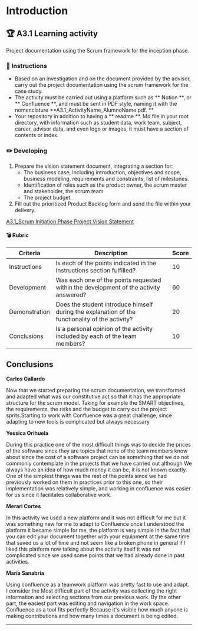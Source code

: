 # Introduction

## :trophy: A3.1 Learning activity

Project documentation using the Scrum framework for the inception phase.
### :blue_book: Instructions

- Based on an investigation and on the document provided by the advisor, carry out the project documentation using the scrum framework for the case study.
- The activity must be carried out using a platform such as ** Notion **, or ** Confluence **, and must be sent in PDF style, naming it with the nomenclature **A3.1_ActivityName_AlumnoName.pdf. **
- Your repository in addition to having a ** readme **. Md file in your root directory, with information such as student data, work team, subject, career, advisor data, and even logo or images, it must have a section of contents or index.

### :pencil2: Developing

1. Prepare the vision statement document, integrating a section for:
   + The business case, including introduction, objectives and scope, business modeling, requirements and constraints, list of milestones.
   + Identification of roles such as the product owner, the scrum master and stakeholder, the scrum team
   + The project budget.
2. Fill out the prioritized Product Backlog form and send the file within your delivery.

[A3.1_Scrum Initiation Phase Project Vision Statement](https://github.com/Merari-Cortes/AnalisisAvanzados/blob/main/pdf/A3.1%20Scrum%20Initiation%20Phase%20Project%20Vision%20Statement.pdf)

#### :bomb: Rubric

| Criteria    | Description                                                                                | Score |
| ------------- | -------------------------------------------------------------------------------------------- | ------- |
| Instructions | Is each of the points indicated in the Instructions section fulfilled? | 10 |
| Development | Was each one of the points requested within the development of the activity answered? | 60 |
| Demonstration | Does the student introduce himself during the explanation of the functionality of the activity? | 20 |
| Conclusions | Is a personal opinion of the activity included by each of the team members? | 10 |


 
 
## Conclusions
 
 **Carlos Gallardo** 

 Now that we started preparing the scrum documentation, we transformed and adapted what was our constitutive act so that it has the appropriate structure for the scrum model. Taking for example the SMART objectives, the requirements, the risks and the budget to carry out the project sprits.Starting to work with Confluence was a great challenge, since adapting to new tools is complicated but always necessary

 
**Yessica Orihuela**

 During this practice one of the most difficult things was to decide the prices of the software since they are topics that none of the team members know about since the cost of a software project can be something that we do not commonly contemplate in the projects that we have carried out although We always have an idea of how much money it can be, it is not known exactly.
One of the simplest things was the rest of the points since we had previously worked on them in practices prior to this one, so their implementation was relatively simple, and working in confluence was easier for us since it facilitates collaborative work.

 
**Merari Cortes**

In this activity we used a new platform and it was not difficult for me but it was something new for me to adapt to Confluence once I understood the platform it became simple for me, the platform is very simple in the fact that you can edit your document together with your equipment at the same time that saved us a lot of time and not seem like a broken phone in general if I liked this platform now talking about the activity itself it was not complicated since we used some points that we had already done in past activities.
 
**María Sanabria**

Using confluence as a teamwork platform was pretty fast to use and adapt. I consider the Most difficult part of the activity was collecting the right information and selecting sections from our previous work. By the other part, the easiest part was editing and navigation in the work space.
Confluence as a tool fits perfectly Because it's visible how much anyone is making contributions and how many times a document is being edited.
___   
 